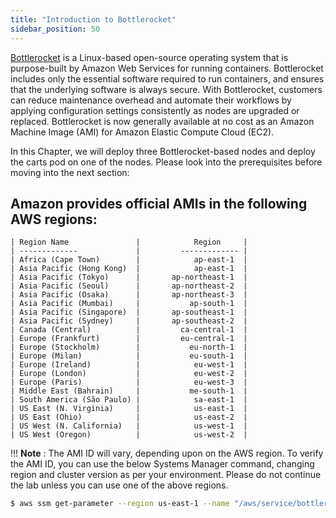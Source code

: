 ```yaml
---
title: "Introduction to Bottlerocket"
sidebar_position: 50
---
```


[Bottlerocket](https://aws.amazon.com/bottlerocket/) is a Linux-based open-source operating system that is purpose-built by Amazon Web Services for running containers. Bottlerocket includes only the essential software required to run containers, and ensures that the underlying software is always secure. With Bottlerocket, customers can reduce maintenance overhead and automate their workflows by applying configuration settings consistently as nodes are upgraded or replaced. Bottlerocket is now generally available at no cost as an Amazon Machine Image (AMI) for Amazon Elastic Compute Cloud (EC2).

In this Chapter, we will deploy three Bottlerocket-based nodes and deploy the carts pod on one of the nodes. Please look into the prerequisites before moving into the next section:

## Amazon provides official AMIs in the following AWS regions:

```
| Region Name               |            Region     |
| -------------             |         ------------- |
| Africa (Cape Town)        |            ap-east-1  |
| Asia Pacific (Hong Kong)  |            ap-east-1  |
| Asia Pacific (Tokyo)      |       ap-northeast-1  |
| Asia Pacific (Seoul)      |       ap-northeast-2  |
| Asia Pacific (Osaka)      |       ap-northeast-3  |
| Asia Pacific (Mumbai)     |           ap-south-1  |
| Asia Pacific (Singapore)  |       ap-southeast-1  |
| Asia Pacific (Sydney)     |       ap-southeast-2  |
| Canada (Central)          |         ca-central-1  |
| Europe (Frankfurt)        |         eu-central-1  |
| Europe (Stockholm)        |           eu-north-1  |
| Europe (Milan)            |           eu-south-1  |
| Europe (Ireland)          |            eu-west-1  |
| Europe (London)           |            eu-west-2  |
| Europe (Paris)            |            eu-west-3  |
| Middle East (Bahrain)     |           me-south-1  |
| South America (São Paulo) |            sa-east-1  |
| US East (N. Virginia)     |            us-east-1  |
| US East (Ohio)            |            us-east-2  |
| US West (N. California)   |            us-west-1  |
| US West (Oregon)          |            us-west-2  |
```

!!! **Note** : The AMI ID will vary, depending upon on the AWS region. To verify the AMI ID, you can use the below Systems Manager command, changing region and cluster version as per your environment. Please do not continue the lab unless you can use one of the above regions.

```bash 
$ aws ssm get-parameter --region us-east-1 --name "/aws/service/bottlerocket/aws-k8s-1.23/x86_64/latest/image_id" --query Parameter.Value --output text
```


